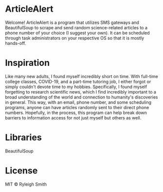 # ArticleAlert
Welcome!
ArticleAlert is a program that utilizes SMS gateways and BeautifulSoup to scrape and send random science-related articles to a phone number of your choice (I suggest your own). 
It can be scheduled through task administrators on your respective OS so that it is mostly hands-off.

# Inspiration

Like many new adults, I found myself incredibly short on time. 
With full-time college classes, COVID-19, and a part-time tutoring job, I either forgot or simply couldn't devote time to my hobbies. 
Specifically, I found myself forgetting to research scientific news, which I find incredibly important to a broad understanding of the world and connection to humanity's discoveries in general. 
This way, with an email, phone number, and some scheduling programs, anyone can have articles randomly sent to their direct phone numbers. 
Hopefully, in the process, this program can help break down barriers to information access for not just myself but others as well.

# Libraries
BeautifulSoup


# License
MIT © Ryleigh Smith
